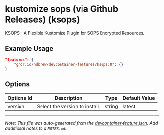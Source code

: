 
# kustomize sops (via Github Releases) (ksops)

KSOPS - A Flexible Kustomize Plugin for SOPS Encrypted Resources.

## Example Usage

```json
"features": {
    "ghcr.io/ndbrew/devcontainer-features/ksops:0": {}
}
```

## Options

| Options Id | Description | Type | Default Value |
|-----|-----|-----|-----|
| version | Select the version to install. | string | latest |



---

_Note: This file was auto-generated from the [devcontainer-feature.json](devcontainer-feature.json).  Add additional notes to a `NOTES.md`._
